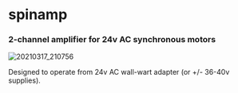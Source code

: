 # spinamp

### 2-channel amplifier for 24v AC synchronous motors

![20210317_210756](https://user-images.githubusercontent.com/6553778/150114278-7a238aa2-8d8e-45be-ba47-a5a9613a6b65.png)

Designed to operate from 24v AC wall-wart adapter (or +/- 36-40v supplies).
